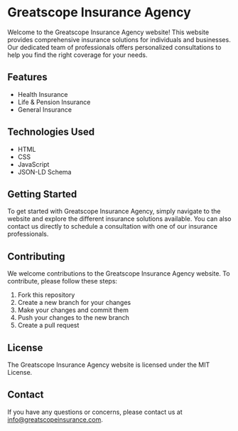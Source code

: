 # Greatscope Insurance Agency

Welcome to the Greatscope Insurance Agency website! This website provides comprehensive insurance solutions for individuals and businesses. Our dedicated team of professionals offers personalized consultations to help you find the right coverage for your needs.

## Features

* Health Insurance
* Life & Pension Insurance
* General Insurance

## Technologies Used

* HTML
* CSS
* JavaScript
* JSON-LD Schema

## Getting Started

To get started with Greatscope Insurance Agency, simply navigate to the website and explore the different insurance solutions available. You can also contact us directly to schedule a consultation with one of our insurance professionals.

## Contributing

We welcome contributions to the Greatscope Insurance Agency website. To contribute, please follow these steps:

1. Fork this repository
2. Create a new branch for your changes
3. Make your changes and commit them
4. Push your changes to the new branch
5. Create a pull request

## License

The Greatscope Insurance Agency website is licensed under the MIT License.

## Contact

If you have any questions or concerns, please contact us at [info@greatscopeinsurance.com](mailto:info@greatscopeinsurance.com).
